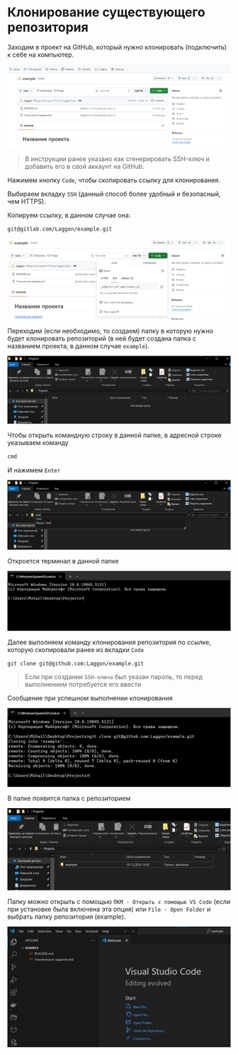 # Клонирование существующего репозитория

Заходим в проект на GitHub, который нужно клонировать (подключить) к себе на компьютер.

![alt text](image.png)

> В инструкции ранее указано как сгенерировать SSH-ключ и добавить его в свой аккаунт на GitHub.

Нажимем кнопку `Code`, чтобы скопировать ссылку для клонирования.

Выбираем вкладку `SSH` (данный способ более удобный и безопасный, чем HTTPS).

Копируем ссылку, в данном случае она:

```
git@gitlab.com/Laggon/example.git
```

![alt text](image-1.png)

Переходим (если необходимо, то создаем) папку в которую нужно будет клонировать репозиторий (в ней будет создана папка с названием проекта, в данном случае `example`).

![alt text](image-2.png)

Чтобы открыть командную строку в данной папке, в адресной строке указываем команду

```sh
cmd
```

И нажимем `Enter`

![alt text](image-3.png)

Откроется терминал в данной папке

![alt text](image-4.png)

Далее выполняем команду клонирования репозитория по ссылке, которую скопировали ранее из вкладки `Code`

```
git clone git@github.com:Laggon/example.git
```

> Если при создании `SSH-ключа` был указан пароль, то перед выполнением потребуется его ввести

Сообщение при успешном выполнении клонирования

![alt text](image-5.png)

В папке появится папка с репозиторием

![alt text](image-6.png)

Папку можно открыть с помощью `ПКМ - Открыть с помощью VS Code` (если при установке была включена эта опция) или `File - Open Folder` и выбрать папку репозитория (example).

![alt text](image-7.png)
